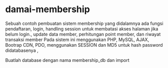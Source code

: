 # damai-membership
Sebuah contoh pembuatan sistem membership yang didalamnya ada fungsi pendaftaran, login, handling session untuk membatasi akses halaman jika belum login., update data member, perhitungan point member, dan riwayat transaksi member Pada sistem ini menggunakan PHP, MySQL, AJAX, Bootrap CDN, PDO, menggunakan SESSION dan MD5 untuk hash password didatabasenya , 

Buatlah database dengan nama membership_db dan import
